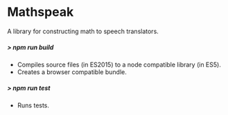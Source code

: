 # Mathspeak

A library for constructing math to speech translators.

##### > npm run build

* Compiles source files (in ES2015) to a node compatible library (in ES5).
* Creates a browser compatible bundle.

##### > npm run test

* Runs tests.
